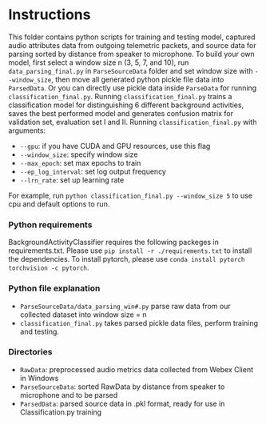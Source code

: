 # Instructions

This folder contains python scripts for training and testing model, captured audio attributes data from outgoing telemetric packets, and source data for parsing sorted by distance from speaker to microphone. 
To build your own model, first select a window size n (3, 5, 7, and 10), run `data_parsing_final.py` in `ParseSourceData` folder and set window size with `--window_size`, then move all generated python pickle file data into `ParsedData`. Or you can directly use pickle data inside `ParseData` for running `classification_final.py`. 
Running `classification_final.py` trains a classification model for distinguishing 6 different background activities, saves the best performed model and generates confusion matrix for validation set, evaluation set I and II.
Running `classification_final.py` with arguments:
- `--gpu`: if you have CUDA and GPU resources, use this flag
- `--window_size`: specify window size
- `--max_epoch`: set max epochs to train
- `--ep_log_interval`: set log output frequency
- `--lrn_rate`: set up learning rate

For example, run `python classification_final.py --window_size 5` to use cpu and default options to run. 

### Python requirements

BackgroundActivityClassifier requires the following packeges in requirements.txt. Please use `pip install -r ./requirements.txt` to install the dependencies.
To install pytorch, please use `conda install pytorch torchvision -c pytorch`.


### Python file explanation

- `ParseSourceData/data_parsing_win#.py` parse raw data from our collected dataset into window size = n
- `classification_final.py` takes parsed pickle data files, perform training and testing.


### Directories

- `RawData`: preprocessed audio metrics data collected from Webex Client in Windows
- `ParseSourceData`: sorted RawData by distance from speaker to microphone and to be parsed
- `ParsedData`: parsed source data in .pkl format, ready for use in Classification.py training
